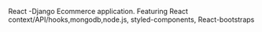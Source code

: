 React -Django Ecommerce application. Featuring React context/API/hooks,mongodb,node.js, styled-components, React-bootstraps
